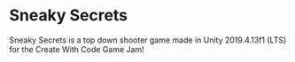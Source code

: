 <h1><b>Sneaky Secrets</b></h1>

Sneaky Secrets is a top down shooter game made in Unity 2019.4.13f1 (LTS) for the Create With Code Game Jam!
